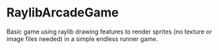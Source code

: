 # RaylibArcadeGame

Basic game using raylib drawing features to render sprites (no texture or image files needed) in a simple endless runner game.

